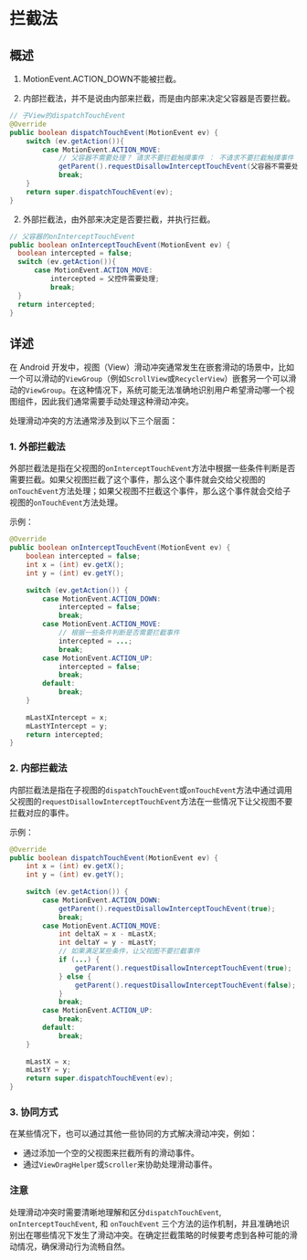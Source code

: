 # 拦截法

## 概述

1. MotionEvent.ACTION_DOWN不能被拦截。


2. 内部拦截法，并不是说由内部来拦截，而是由内部来决定父容器是否要拦截。
  ```java
  // 子View的dispatchTouchEvent
  @Override
  public boolean dispatchTouchEvent(MotionEvent ev) {
      switch (ev.getAction()){ 
          case MotionEvent.ACTION_MOVE:
              // 父容器不需要处理？ 请求不要拦截触摸事件 ： 不请求不要拦截触摸事件
              getParent().requestDisallowInterceptTouchEvent(父容器不需要处理)
              break;   
      }
      return super.dispatchTouchEvent(ev);
  }
  ```

2. 外部拦截法，由外部来决定是否要拦截，并执行拦截。
  ```java
  // 父容器的onInterceptTouchEvent
  public boolean onInterceptTouchEvent(MotionEvent ev) {
    boolean intercepted = false;
    switch (ev.getAction()){
        case MotionEvent.ACTION_MOVE:
            intercepted = 父控件需要处理;
            break;
    }
    return intercepted;
}
  ```

## 详述

在 Android 开发中，视图（View）滑动冲突通常发生在嵌套滑动的场景中，比如一个可以滑动的`ViewGroup`（例如`ScrollView`或`RecyclerView`）嵌套另一个可以滑动的`ViewGroup`。在这种情况下，系统可能无法准确地识别用户希望滑动哪一个视图组件，因此我们通常需要手动处理这种滑动冲突。

处理滑动冲突的方法通常涉及到以下三个层面：

### 1. **外部拦截法**
外部拦截法是指在父视图的`onInterceptTouchEvent`方法中根据一些条件判断是否需要拦截。如果父视图拦截了这个事件，那么这个事件就会交给父视图的`onTouchEvent`方法处理；如果父视图不拦截这个事件，那么这个事件就会交给子视图的`onTouchEvent`方法处理。

示例：
```java
@Override
public boolean onInterceptTouchEvent(MotionEvent ev) {
    boolean intercepted = false;
    int x = (int) ev.getX();
    int y = (int) ev.getY();
    
    switch (ev.getAction()) {
        case MotionEvent.ACTION_DOWN:
            intercepted = false;
            break;
        case MotionEvent.ACTION_MOVE:
            // 根据一些条件判断是否需要拦截事件
            intercepted = ...;
            break;
        case MotionEvent.ACTION_UP:
            intercepted = false;
            break;
        default:
            break;
    }
    
    mLastXIntercept = x;
    mLastYIntercept = y;
    return intercepted;
}
```

### 2. **内部拦截法**
内部拦截法是指在子视图的`dispatchTouchEvent`或`onTouchEvent`方法中通过调用父视图的`requestDisallowInterceptTouchEvent`方法在一些情况下让父视图不要拦截对应的事件。

示例：
```java
@Override
public boolean dispatchTouchEvent(MotionEvent ev) {
    int x = (int) ev.getX();
    int y = (int) ev.getY();
    
    switch (ev.getAction()) {
        case MotionEvent.ACTION_DOWN:
            getParent().requestDisallowInterceptTouchEvent(true);
            break;
        case MotionEvent.ACTION_MOVE:
            int deltaX = x - mLastX;
            int deltaY = y - mLastY;
            // 如果满足某些条件，让父视图不要拦截事件
            if (...) {
                getParent().requestDisallowInterceptTouchEvent(true);
            } else {
                getParent().requestDisallowInterceptTouchEvent(false);
            }
            break;
        case MotionEvent.ACTION_UP:
            break;
        default:
            break;
    }
    
    mLastX = x;
    mLastY = y;
    return super.dispatchTouchEvent(ev);
}
```

### 3. **协同方式**
在某些情况下，也可以通过其他一些协同的方式解决滑动冲突，例如：
- 通过添加一个空的父视图来拦截所有的滑动事件。
- 通过`ViewDragHelper`或`Scroller`来协助处理滑动事件。

### 注意
处理滑动冲突时需要清晰地理解和区分`dispatchTouchEvent`, `onInterceptTouchEvent`, 和 `onTouchEvent` 三个方法的运作机制，并且准确地识别出在哪些情况下发生了滑动冲突。在确定拦截策略的时候要考虑到各种可能的滑动情况，确保滑动行为流畅自然。
